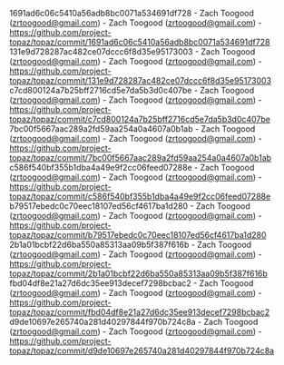 1691ad6c06c5410a56adb8bc0071a534691df728 - Zach Toogood (zrtoogood@gmail.com) - Zach Toogood (zrtoogood@gmail.com) - https://github.com/project-topaz/topaz/commit/1691ad6c06c5410a56adb8bc0071a534691df728
131e9d728287ac482ce07dccc6f8d35e95173003 - Zach Toogood (zrtoogood@gmail.com) - Zach Toogood (zrtoogood@gmail.com) - https://github.com/project-topaz/topaz/commit/131e9d728287ac482ce07dccc6f8d35e95173003
c7cd800124a7b25bff2716cd5e7da5b3d0c407be - Zach Toogood (zrtoogood@gmail.com) - Zach Toogood (zrtoogood@gmail.com) - https://github.com/project-topaz/topaz/commit/c7cd800124a7b25bff2716cd5e7da5b3d0c407be
7bc00f5667aac289a2fd59aa254a0a4607a0b1ab - Zach Toogood (zrtoogood@gmail.com) - Zach Toogood (zrtoogood@gmail.com) - https://github.com/project-topaz/topaz/commit/7bc00f5667aac289a2fd59aa254a0a4607a0b1ab
c586f540bf355b1dba4a49e9f2cc06feed07288e - Zach Toogood (zrtoogood@gmail.com) - Zach Toogood (zrtoogood@gmail.com) - https://github.com/project-topaz/topaz/commit/c586f540bf355b1dba4a49e9f2cc06feed07288e
b79517ebedc0c70eec18107ed56cf4617ba1d280 - Zach Toogood (zrtoogood@gmail.com) - Zach Toogood (zrtoogood@gmail.com) - https://github.com/project-topaz/topaz/commit/b79517ebedc0c70eec18107ed56cf4617ba1d280
2b1a01bcbf22d6ba550a85313aa09b5f387f616b - Zach Toogood (zrtoogood@gmail.com) - Zach Toogood (zrtoogood@gmail.com) - https://github.com/project-topaz/topaz/commit/2b1a01bcbf22d6ba550a85313aa09b5f387f616b
fbd04df8e21a27d6dc35ee913decef7298bcbac2 - Zach Toogood (zrtoogood@gmail.com) - Zach Toogood (zrtoogood@gmail.com) - https://github.com/project-topaz/topaz/commit/fbd04df8e21a27d6dc35ee913decef7298bcbac2
d9de10697e265740a281d40297844f970b724c8a - Zach Toogood (zrtoogood@gmail.com) - Zach Toogood (zrtoogood@gmail.com) - https://github.com/project-topaz/topaz/commit/d9de10697e265740a281d40297844f970b724c8a
